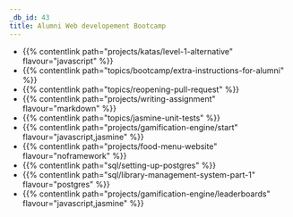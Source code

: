 ```yaml
---
_db_id: 43
title: Alumni Web developement Bootcamp
---
```


- {{% contentlink path="projects/katas/level-1-alternative" flavour="javascript" %}}
- {{% contentlink path="topics/bootcamp/extra-instructions-for-alumni" %}}
- {{% contentlink path="topics/reopening-pull-request" %}}
- {{% contentlink path="projects/writing-assignment" flavour="markdown" %}}
- {{% contentlink path="topics/jasmine-unit-tests" %}}
- {{% contentlink path="projects/gamification-engine/start" flavour="javascript,jasmine" %}}
- {{% contentlink path="projects/food-menu-website" flavour="noframework" %}}
- {{% contentlink path="sql/setting-up-postgres" %}}
- {{% contentlink path="sql/library-management-system-part-1" flavour="postgres" %}}
- {{% contentlink path="projects/gamification-engine/leaderboards" flavour="javascript,jasmine" %}}


